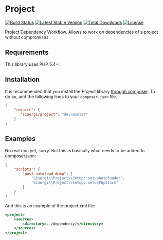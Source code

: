 Project
=======

[![Build Status](https://img.shields.io/travis/sinergi/project/master.svg?style=flat)](https://travis-ci.org/sinergi/project)
[![Latest Stable Version](http://img.shields.io/packagist/v/sinergi/project.svg?style=flat)](https://packagist.org/packages/sinergi/project)
[![Total Downloads](https://img.shields.io/packagist/dm/sinergi/project.svg?style=flat)](https://packagist.org/packages/sinergi/project)
[![License](https://img.shields.io/packagist/l/sinergi/project.svg?style=flat)](https://packagist.org/packages/sinergi/project)

Project Dependency Workflow. Allows to work on dependencies of a project without compromises.

## Requirements

This library uses PHP 5.4+.

## Installation

It is recommended that you install the Project library [through composer](http://getcomposer.org/). To do so, add the following lines to your ``composer.json`` file.

```json
{
    "require": {
       "sinergi/project": "dev-master"
    }
}
```

## Examples

No reat doc yet, sorry. But this is basically what needs to be added to composer.json:

```json
{
    "scripts": {
        "post-autoload-dump": [
            "Sinergi\\Project\\Setup::setupAutoloader",
            "Sinergi\\Project\\Setup::setupPhpStorm"
        ]
    }
}
```

And this is an example of the project.xml file:

```xml
<project>
    <sources>
        <directory>../dependency/</directory>
    </sources>
</project>
```
